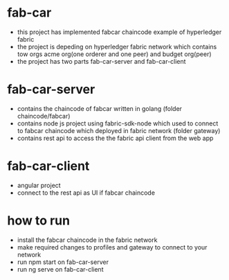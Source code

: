 # fab-car
- this project has implemented fabcar chaincode example of hyperledger fabric 
- the project is depeding on hyperledger fabric network which contains tow orgs acme org(one orderer and one peer) and budget org(peer)
- the project has two parts fab-car-server and fab-car-client
# fab-car-server
- contains the chaincode of fabcar written in golang (folder chaincode/fabcar)
- contains node js project using fabric-sdk-node which used to connect to fabcar chaincode which deployed in fabric network (folder gateway) 
- contains rest api to access the the fabric api client from the web app

# fab-car-client
- angular project
- connect to the rest api as UI if fabcar chaincode 
# how to run
- install the fabcar chaincode in the fabric network
- make required changes to profiles and gateway to connect to your network
- run npm start on fab-car-server
- run ng serve on fab-car-client